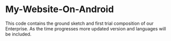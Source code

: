 # My-Website-On-Android
This code contains the ground sketch and first trial
 composition of our Enterprise. As the time progresses more updated version and languages will be included. 
